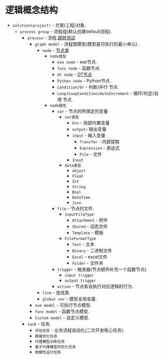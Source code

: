 # 逻辑概念结构

* `solution(project)` - 方案(工程)对象.
    * `process group` - 流程组(默认创建default流程).
        * `process` - 流程.[跳转测试](#跳转测试)
            * `graph model` - 流程图模型(模型是可执行的最小单元).
                * `node` - [节点类](http://localhost:8000/%E9%99%84%E5%BD%95/#doe)
                    * `node类型`
                        * `exe node` - exe节点.
                        * `func node` - 函数节点.
                        * `dt node` - [DT节点](http://127.0.0.1:8000/%E9%99%84%E5%BD%95/#getdoe_2)
                        * `Python node` - Python节点.
                        * `Condition/Or` - 判断/并行 节点.
                        * `Loop/LoopCondition/AutoIncrement` - 循环/判定/自增 节点.
                    * `node属性`
                        * `var` - 节点的所绑定的变量
                            * `var类型`
                                * `Env` - 局部内置变量
                                * `output`- 输出变量
                                * `input` - 输入变量
                                    * `Transfer` - 内部提取
                                    * `Expression` - 表达式
                                    * `File` - 文件
                                * `Inout`
                            * `data类型`
                                * `object`
                                * `Float`
                                * `Int`
                                * `String`
                                * `Bool`
                                * `DateTime`
                                * `Json`
                        * `file` - 节点的文件.
                            * `inputFileType`
                                * `Attachment` - 附件
                                * `Shared` - 动态文件
                                * `Template` - 模板
                            * `FileFormatType`
                                * `Text` - 文本
                                * `Binary` - 二进制文件
                                * `Excel` - excel文件
                                * `Folder` - 文件夹
                        * `trigger` - 触发器(节点额外补充一个函数节点).
                            * `input trigger`
                            * `output trigger`
                        * `action` - 节点各自执行对应逻辑的行为.
                * `line` - 连线类.
                * `global var` - 模型全局变量.
            * `exe model` - 可执行节点模型.
            * `func model` - 函数节点模型.
            * `Custom model` - 自定义模型.
        * `task` - 任务.
            * `评估任务` - 业务流程自动化(二次开发核心任务).
            * `直接优化任务`
            * `代理模型训练任务`
            * `基于代理模型的优化任务`
            * `稳健性设计任务`
    